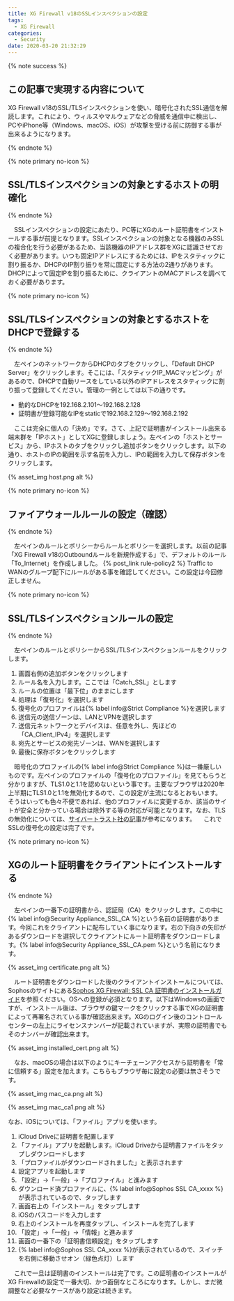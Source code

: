 ```yaml
---
title: XG Firewall v18のSSLインスペクションの設定
tags:
  - XG Firewall
categories:
  - Security
date: 2020-03-20 21:32:29
---
```


{% note success  %}

## この記事で実現する内容について

XG Firewall v18のSSL/TLSインスペクションを使い、暗号化されたSSL通信を解読します。これにより、ウィルスやマルウェアなどの脅威を通信中に検出し、PCやiPhone等（Windows、macOS、iOS）が攻撃を受ける前に防御する事が出来るようになります。

{% endnote %}
<!-- more -->

{% note primary no-icon %}

## SSL/TLSインスペクションの対象とするホストの明確化

{% endnote %}

　SSLインスペクションの設定にあたり、PC等にXGのルート証明書をインストールする事が前提となります。SSLインスペクションの対象となる機器のみSSLの複合化を行う必要があるため、当該機器のIPアドレス群をXGに認識させておく必要があります。いつも固定IPアドレスにするためには、IPをスタティックに割り振るか、DHCPのIP割り振りを常に固定にする方法の2通りがあります。DHCPによって固定IPを割り振るために、クライアントのMACアドレスを調べておく必要があります。

{% note primary no-icon %}

## SSL/TLSインスペクションの対象とするホストをDHCPで登録する

{% endnote %}

　左ペインのネットワークからDHCPのタブをクリックし、「Default DHCP Server」をクリックします。そこには、「スタティックIP_MACマッピング」があるので、DHCPで自動リースをしている以外のIPアドレスをスタティックに割り振って登録してください。管理の一例としては以下の通りです。

- 動的なDHCPを192.168.2.101〜192.168.2.128
- 証明書が登録可能なIPをstaticで192.168.2.129〜192.168.2.192

　ここは完全に個人の「決め」です。さて、上記で証明書がインストール出来る端末群を「IPホスト」としてXGに登録しましょう。左ペインの「ホストとサービス」から、IPホストのタブをクリックし追加ボタンをクリックします。以下の通り、ホストのIPの範囲を示す名前を入力し、IPの範囲を入力して保存ボタンをクリックします。

{% asset_img host.png alt %}

{% note primary no-icon %}

## ファイアウォールルールの設定（確認）

{% endnote %}

　左ペインのルールとポリシーからルールとポリシーを選択します。以前の記事「XG Firewall v18のOutboundルールを新規作成する」で、デフォルトのルール「To_Internet」を作成しました。
 {% post_link rule-policy2 %}
Traffic to WANのグループ配下にルールがある事を確認してください。この設定は今回修正しません。

{% note primary no-icon %}

## SSL/TLSインスペクションルールの設定

{% endnote %}

　左ペインのルールとポリシーからSSL/TLSインスペクションルールをクリックします。

1. 画面右側の追加ボタンをクリックします
2. ルール名を入力します。ここでは「Catch_SSL」とします
3. ルールの位置は「最下位」のままにします
4. 処理は「復号化」を選択します
5. 復号化のプロファイルは{% label info@Strict Compliance %}を選択します
6. 送信元の送信ゾーンは、LANとVPNを選択します
7. 送信元ネットワークとデバイスは、任意を外し、先ほどの「CA_Client_IPv4」を選択します
8. 宛先とサービスの宛先ゾーンは、WANを選択します
9. 最後に保存ボタンをクリックします

　暗号化のプロファイルの{% label info@Strict Compliance %}は一番厳しいものです。左ペインのプロファイルの「復号化のプロファイル」を見てもらうと分かりますが、TLS1.0と1.1を認めないという事です。主要なブラウザは2020年上半期にTLS1.0と1.1を無効化するので、この設定が主流になるとおもいます。そうはいっても色々不便であれば、他のプロファイルに変更するか、該当のサイトが安全と分かっている場合は除外する等の対応が可能となります。なお、TLSの無効化については、[サイバートラスト社の記事](https://www.cybertrust.co.jp/blog/ssl/regulations/disable-tls10.html)が参考になります。
　これでSSLの復号化の設定は完了です。

{% note primary no-icon %}

## XGのルート証明書をクライアントにインストールする

{% endnote %}

　左ペインの一番下の証明書から、認証局（CA）をクリックします。この中に{% label info@Security Appliance_SSL_CA %}という名前の証明書があります。今回これをクライアントに配布していく事になります。右の下向きの矢印があるダウンロードを選択してクライアントにルート証明書をダウンロードします。{% label info@Security Appliance_SSL_CA.pem %}という名前になります。

{% asset_img certificate.png alt %}

　ルート証明書をダウンロードした後のクライアントインストールについては、Sophosのサイトにある[Sophos XG Firewall: SSL CA 証明書のインストールガイド](https://community.sophos.com/kb/ja-jp/123048)を参照ください。OSへの登録が必須となります。以下はWindowsの画面ですが、インストール後は、ブラウザの鍵マークをクリックする事でXGの証明書によって再署名されている事が確認出来ます。XGのログイン後のコントロールセンターの左上にライセンスナンバーが記載されていますが、実際の証明書でもそのナンバーが確認出来ます。

{% asset_img installed_cert.png alt %}

　なお、macOSの場合は以下のようにキーチェーンアクセスから証明書を「常に信頼する」設定を加えます。こちらもブラウザ毎に設定の必要は無さそうです。

{% asset_img mac_ca.png alt %}

{% asset_img mac_ca1.png alt %}

 なお、iOSについては、「ファイル」アプリを使います。

 1. iCloud Driveに証明書を配置します
 2. 「ファイル」アプリを起動します。iCloud Driveから証明書ファイルをタップしダウンロードします
 3. 「プロファイルがダウンロードされました」と表示されます
 4. 設定アプリを起動します
 5. 「設定」→「一般」→「プロファイル」と進みます
 6. ダウンロード済プロファイルに、{% label info@Sophos SSL CA_xxxx %}が表示されているので、タップします
 7. 画面右上の「インストール」をタップします
 8. iOSのパスコードを入力します
 9. 右上のインストールを再度タップし、インストールを完了します
 10. 「設定」→「一般」→「情報」と進みます
 11. 画面の一番下の「証明書信頼設定」をタップします
 12. {% label info@Sophos SSL CA_xxxx %}が表示されているので、スイッチを右側に移動させオン（緑色点灯）します

　これで一旦は証明書のインストールは完了です。この証明書のインストールがXG Firewallの設定で一番大切、かつ面倒なところになります。しかし、まだ微調整など必要なケースがあり設定は続きます。
